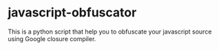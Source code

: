 javascript-obfuscator
=====================

This is a python script that help you to obfuscate your javascript source using Google closure compiler.
